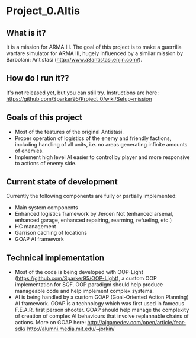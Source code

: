 # Project_0.Altis

## What is it?
It is a mission for ARMA III. The goal of this project is to make a guerrilla warfare simulator for ARMA III, hugely influenced by a similar mission by Barbolani: Antistasi (http://www.a3antistasi.enjin.com/).

## How do I run it??
It's not released yet, but you can still try. Instructions are here: https://github.com/Sparker95/Project_0/wiki/Setup-mission

## Goals of this project
* Most of the features of the original Antistasi.
* Proper operation of logistics of the enemy and friendly factions, including handling of all units, i.e. no areas generating infinite amounts of enemies.
* Implement high level AI easier to control by player and more responsive to actions of enemy side.

## Current state of development
Currently the following components are fully or partially implemented:
* Main system components
* Enhanced logistics framework by Jeroen Not (enhanced arsenal, enhanced garage, enhanced repairing, rearming, refueling, etc.)
* HC management
* Garrison caching of locations
* GOAP AI framework

## Technical implementation
* Most of the code is being developed with OOP-Light (https://github.com/Sparker95/OOP-Light), a custom OOP implementation for SQF.
OOP paradigm should help produce manageable code and help implement complex systems.
* AI is being handled by a custom GOAP (Goal-Oriented Action Planning) AI framework. GOAP is a technology which was first used in fameous F.E.A.R. first person shooter. GOAP should help manage the complexity of creation of complex AI behaviours that involve replannable chains of actions. More on GOAP here: http://aigamedev.com/open/article/fear-sdk/ http://alumni.media.mit.edu/~jorkin/
